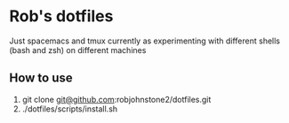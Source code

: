 # Rob's dotfiles

Just spacemacs and tmux currently as experimenting with different shells (bash and zsh) on different machines

## How to use
1. git clone git@github.com:robjohnstone2/dotfiles.git
2. ./dotfiles/scripts/install.sh

